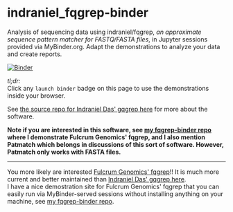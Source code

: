 
# indraniel_fqgrep-binder
Analysis of sequencing data using indraniel/fqgrep, *an approximate sequence pattern matcher for FASTQ/FASTA files*, in Jupyter sessions provided via MyBinder.org. Adapt the demonstrations to analyze your data and create reports.

[![Binder](https://mybinder.org/badge_logo.svg)](https://mybinder.org/v2/gh/fomightez/indraniel_fqgrep-binder/master?urlpath=%2Flab%2Ftree%2Fdemo.ipynb)


*tl;dr:*  
Click any `launch binder` badge on this page to use the demonstrations inside your browser.

See [the source repo for Indraniel Das' gqgrep here](https://github.com/indraniel/fqgrep) for more about the software.

**Note if you are interested in this software, see [my fqgrep-binder repo](https://github.com/fomightez/fqgrep-binder) where I demonstrate Fulcrum Genomics' fqgrep, and I also mention Patmatch which belongs in discussions of this sort of software. However, Patmatch only works with FASTA files.**

------------------

You more likely are interested [Fulcrum Genomics' fqgrep](https://github.com/fulcrumgenomics/fqgrep)!! It is much more current and better maintained than [Indraniel Das' gqgrep here](https://github.com/indraniel/fqgrep).  
I have a nice demostration site for Fulcrum Genomics' fqgrep that you can easily run via MyBinder-served sessions without installing anything on your machine, see [my fqgrep-binder repo](https://github.com/fomightez/fqgrep-binder).
